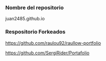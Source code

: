 ### Nombre del repositorio

juan2485.github.io

### Respositorio Forkeados

https://github.com/raulou92/raullow-portfolio

https://github.com/SergiRider/Portafolio
